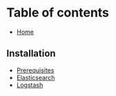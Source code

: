 # Table of contents

* [Home](README.md)

## Installation

* [Prerequisites](installation/prerequisites.md)
* [Elasticsearch](installation/elasticsearch.md)
* [Logstash](installation/logstash.md)
